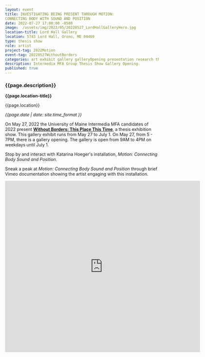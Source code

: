 ```yaml
---
layout: event
title: INVESTIGATING BEING PRESENT THROUGH MOTION:
CONNECTING BODY WITH SOUND AND POSITION
date: 2022-07-27 17:00:00 -0500
image:  /assets/img/2022/05/20220527_LordHallGalleryHero.jpg
location-title: Lord Hall Gallery
location: 5743 Lord Hall, Orono, ME 04469
type: thesis show
role: artist
project-tag: 2022Motion
event-tag: 20220527WithoutBorders
categories: art exhibit gallery galleryOpening presentation research thesis
description: Intermedia MFA Group Thesis Show Gallery Opening.
published: true
---
```

### {{page.description}}

**{{page.location-title}}**

{{page.location}}

*{{page.date | date: site.time_format }}*

On May 27, 2022 the University of Maine Intermedia MFA candidates of 2022 present [**Without Borders: This Place This Time**](https://intermedia.umaine.edu/this-place-this-time/), a thesis exhibition show.
This gallery exhibit runs from May 27 to July 1.
On May 27, from 5 - 7PM, there is a gallery opening.
The gallery is open from 9AM to 4PM on weekdays until July 1.


Stop by and interact with Katarina Hoeger's installation, *Motion: Connecting Body Sound and Position*.

Sneak a peak at *Motion: Connecting Body Sound and Position* through brief Vimeo documentation showing the artist engaging with this installation.
<iframe src="https://player.vimeo.com/video/725054121?h=0c58cecca6" width="640" height="564" frameborder="0" allow="autoplay; fullscreen" allowfullscreen></iframe>
